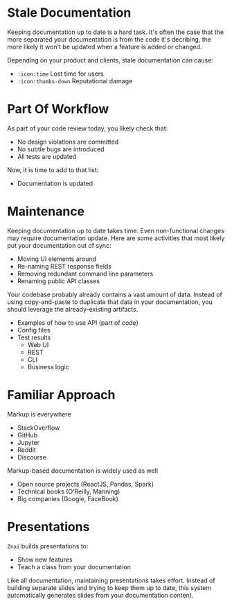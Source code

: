 # Stale Documentation

Keeping documentation up to date is a hard task. 
It's often the case that the more separated your documentation is from the code it's decribing, the more likely it won't be updated when a feature is added or changed.

Depending on your product and clients, stale documentation can cause:
* `:icon:time` Lost time for users
* `:icon:thumbs-down` Reputational damage

# Part Of Workflow

As part of your code review today, you likely check that:
* No design violations are committed
* No subtle bugs are introduced
* All tests are updated 

Now, it is time to add to that list: 
* Documentation is updated
 
# Maintenance 

Keeping documentation up to date takes time. 
Even non-functional changes may require documentation update.
Here are some activities that most likely put your documentation out of sync:
* Moving UI elements around
* Re-naming REST response fields
* Removing redundant command line parameters
* Renaming public API classes
 
Your codebase probably already contains a vast amount of data. 
Instead of using copy-and-paste to duplicate that data in your documentation, you should leverage the already-existing artifacts.
* Examples of how to use API (part of code) 
* Config files
* Test results
    * Web UI
    * REST
    * CLI
    * Business logic

# Familiar Approach

Markup is everywhere
* StackOverflow
* GitHub
* Jupyter
* Reddit
* Discourse 

Markup-based documentation is widely used as well
* Open source projects (ReactJS, Pandas, Spark)
* Technical books (O'Reilly, Manning)
* Big companies (Google, FaceBook)

# Presentations

`Znai` builds presentations to: 
* Show new features
* Teach a class from your documentation

Like all documentation, maintaining presentations takes effort. 
Instead of building separate slides and trying to keep them up to date, 
this system automatically generates slides from your documentation content.